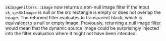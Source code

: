 `SkImageFilters::Image` now returns a non-null image filter if the input `sk_sp<SkImage>` is
null or the src rectangle is empty or does not overlap the image. The returned filter evaluates to
transparent black, which is equivalent to a null or empty image. Previously, returning a null image
filter would mean that the dynamic source image could be surprisingly injected into the filter
evaluation where it might not have been intended.
